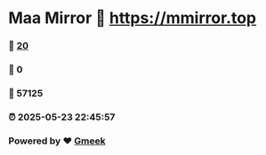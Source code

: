 # Maa Mirror :link: https://mmirror.top 
### :page_facing_up: [20](https://mmirror.top/tag.html) 
### :speech_balloon: 0 
### :hibiscus: 57125 
### :alarm_clock: 2025-05-23 22:45:57 
### Powered by :heart: [Gmeek](https://github.com/Meekdai/Gmeek)
